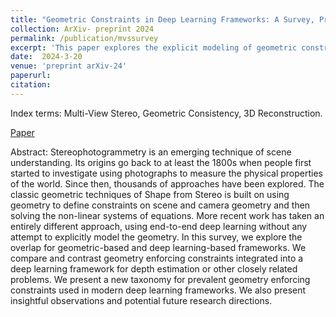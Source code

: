 ```yaml
---
title: "Geometric Constraints in Deep Learning Frameworks: A Survey, Pre-print 2024"
collection: ArXiv- preprint 2024
permalink: /publication/mvssurvey
excerpt: 'This paper explores the explicit modeling of geometric constraints in multi-view stereo systems.'
date:  2024-3-20
venue: 'preprint arXiv-24'
paperurl: 
citation: 
---
```

Index terms: Multi-View Stereo, Geometric Consistency, 3D Reconstruction.

[Paper](https://arxiv.org/abs/2403.12431)

Abstract: Stereophotogrammetry is an emerging technique of scene understanding. 
Its origins go back to at least the 1800s when people first started to investigate 
using photographs to measure the physical properties of the world. Since then, thousands 
of approaches have been explored. The classic geometric techniques of Shape from Stereo 
is built on using geometry to define constraints on scene and camera geometry and then
solving the non-linear systems of equations. More recent work has taken an entirely 
different approach, using end-to-end deep learning without any attempt to explicitly 
model the geometry. In this survey, we explore the overlap for geometric-based and deep 
learning-based frameworks. We compare and contrast geometry enforcing constraints 
integrated into a deep learning framework for depth estimation or other closely related 
problems. We present a new taxonomy for prevalent geometry enforcing constraints used 
in modern deep learning frameworks. We also present insightful observations and potential future research directions.
